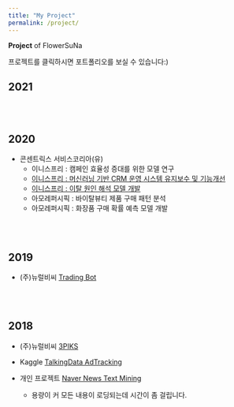 ```yaml
---
title: "My Project"
permalink: /project/
---
```


**Project** of FlowerSuNa <br>

프로젝트를 클릭하시면 포트폴리오를 보실 수 있습니다:)

## 2021

<br><br>

## 2020

- 콘센트릭스 서비스코리아(유)
  - 이니스프리 : 캠페인 효율성 증대를 위한 모델 연구
  - [이니스프리 : 머신러닝 기반 CRM 운영 시스템 유지보수 및 기능개선](concentrix/04.pdf)
  - [이니스프리 : 이탈 원인 해석 모델 개발](concentrix/03.pdf)
  - 아모레퍼시픽 : 바이탈뷰티 제품 구매 패턴 분석
  - 아모레퍼시픽 : 화장품 구매 확률 예측 모델 개발

<br><br>

## 2019

- (주)뉴럴비씨 [Trading Bot](neuralbc/Trading_Bot.pdf)

<br><br>

## 2018

- (주)뉴럴비씨 [3PIKS](neuralbc/3PIKS.pdf)

- Kaggle [TalkingData AdTracking](kaggle/TalkingData_AdTracking.pdf)

- 개인 프로젝트 [Naver News Text Mining](myway/naver_news.html)
  - 용량이 커 모든 내용이 로딩되는데 시간이 좀 걸립니다.

